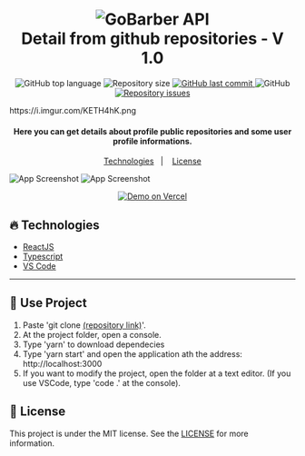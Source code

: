 <h1 align="center">
    <img alt="GoBarber API" src="https://i.imgur.com/tDfD3uF.png" />
    <br>
    Detail from github repositories - V 1.0
</h1>

<p align="center">
  <img alt="GitHub top language" src="https://img.shields.io/github/languages/top/waugustoaf/github-explorer-v1?style=for-the-badge">

  <img alt="Repository size" src="https://img.shields.io/github/repo-size/waugustoaf/github-explorer-v1?style=for-the-badge">
  <a href="https://github.com/waugustoaf/github-explorer-v1/commits">
    <img alt="GitHub last commit" src="https://img.shields.io/github/last-commit/waugustoaf/github-explorer-v1?style=for-the-badge">
  </a>

  <img alt="GitHub" src="https://img.shields.io/github/license/waugustoaf/github-explorer-v1?style=for-the-badge">

  <a href="https://github.com/waugustoaf/github-explorer-v1/issues">
    <img alt="Repository issues" src="https://img.shields.io/github/issues/waugustoaf/github-explorer-v1?style=for-the-badge">
  </a>

  
</p>https://i.imgur.com/KETH4hK.png

<h4 align="center">
    Here you can get details about profile public repositories and some user profile informations.
</h4>

<p align="center">
  <a href="#fire-technologies">Technologies</a>&nbsp;&nbsp;&nbsp;|&nbsp;&nbsp;&nbsp;
  <a href="#memo-license">License</a>
</p>

![App Screenshot](https://i.imgur.com/PCuohkI.png)
![App Screenshot](https://i.imgur.com/FQrZJop.png)
<p align="center">
  <a href="https://githubexplorer-v1.vercel.app/" target="_blank">
    <img alt="Demo on Vercel" src="https://i.imgur.com/yT2WyzM.png">
  </a>
</p>

## :fire: Technologies

- [ReactJS](https://reactjs.org/)
- [Typescript][ts]
- [VS Code][vscode]

---

## :book: Use Project
1. Paste 'git clone [(repository link)](https://github.com/waugustoaf/github-explorer-v1.git)'.
2. At the project folder, open a console.
3. Type 'yarn' to download dependecies
4. Type 'yarn start' and open the application ath the address: http://localhost:3000
5. If you want to modify the project, open the folder at a text editor. (If you use VSCode, type 'code .' at the console).

## :memo: License

This project is under the MIT license. See the [LICENSE](https://github.com/waugustoaf/github-explorer-v1/blob/main/LICENSE) for more information.


[ts]: https://www.typescriptlang.org
[vscode]: https://code.visualstudio.com/
